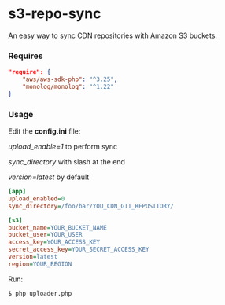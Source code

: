 # s3-repo-sync

An easy way to sync CDN repositories with Amazon S3 buckets.

### Requires
```json
"require": {
    "aws/aws-sdk-php": "^3.25",
    "monolog/monolog": "^1.22"
}
```

### Usage
Edit the **config.ini** file:


_*upload_enable=1*_ to perform sync

_*sync_directory*_ with slash at the end

_*version=latest*_ by default

```ini
[app]
upload_enabled=0
sync_directory=/foo/bar/YOU_CDN_GIT_REPOSITORY/

[s3]
bucket_name=YOUR_BUCKET_NAME
bucket_user=YOUR_USER
access_key=YOUR_ACCESS_KEY
secret_access_key=YOUR_SECRET_ACCESS_KEY
version=latest
region=YOUR_REGION
```

Run:
```sh
$ php uploader.php
```